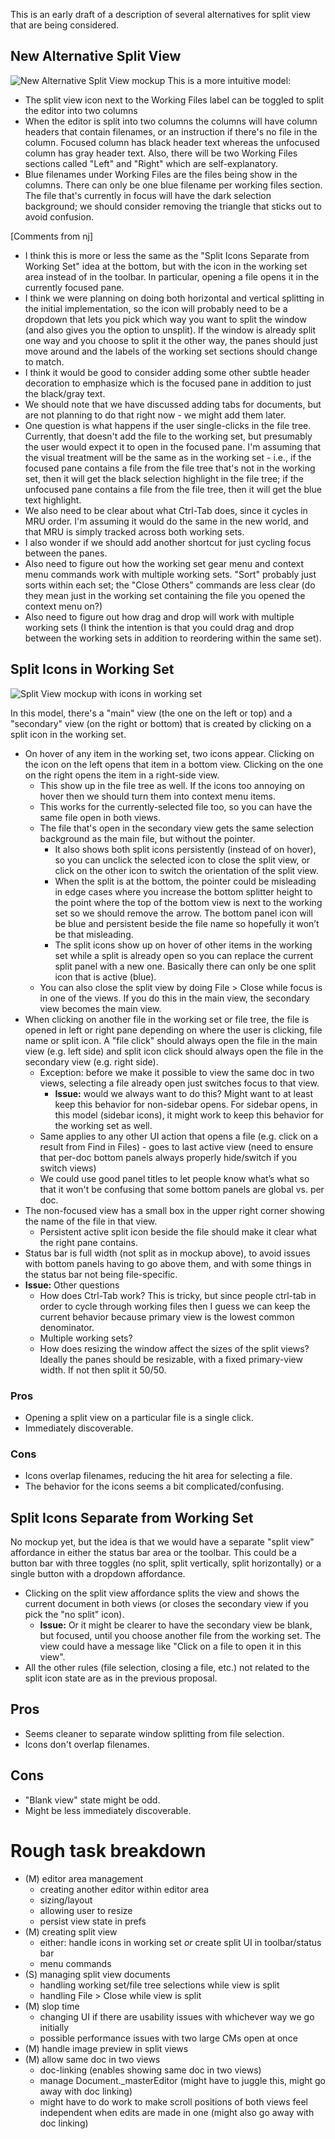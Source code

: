 This is an early draft of a description of several alternatives for split view that are being considered.

## New Alternative Split View

![New Alternative Split View mockup](https://trello-attachments.s3.amazonaws.com/4f90a6d98f77505d7940ce88/4fb6c9c75b54696e60026473/1540x3044/6154733e2ad7c52b84bd7d23c493be84/SplitView_Global_002.png)
This is a more intuitive model:

* The split view icon next to the Working Files label can be toggled to split the editor into two columns
* When the editor is split into two columns the columns will have column headers that contain filenames, or an instruction if there's no file in the column. Focused column has black header text whereas the unfocused column has gray header text. Also, there will be two Working Files sections called "Left" and "Right" which are self-explanatory.
* Blue filenames under Working Files are the files being show in the columns. There can only be one blue filename per working files section. The file that's currently in focus will have the dark selection background; we should consider removing the triangle that sticks out to avoid confusion.

[Comments from nj]
* I think this is more or less the same as the "Split Icons Separate from Working Set" idea at the bottom, but with the icon in the working set area instead of in the toolbar. In particular, opening a file opens it in the currently focused pane.
* I think we were planning on doing both horizontal and vertical splitting in the initial implementation, so the icon will probably need to be a dropdown that lets you pick which way you want to split the window (and also gives you the option to unsplit). If the window is already split one way and you choose to split it the other way, the panes should just move around and the labels of the working set sections should change to match.
* I think it would be good to consider adding some other subtle header decoration to emphasize which is the focused pane in addition to just the black/gray text.
* We should note that we have discussed adding tabs for documents, but are not planning to do that right now - we might add them later.
* One question is what happens if the user single-clicks in the file tree. Currently, that doesn't add the file to the working set, but presumably the user would expect it to open in the focused pane. I'm assuming that the visual treatment will be the same as in the working set - i.e., if the focused pane contains a file from the file tree that's not in the working set, then it will get the black selection highlight in the file tree; if the unfocused pane contains a file from the file tree, then it will get the blue text highlight.
* We also need to be clear about what Ctrl-Tab does, since it cycles in MRU order. I'm assuming it would do the same in the new world, and that MRU is simply tracked across both working sets.
* I also wonder if we should add another shortcut for just cycling focus between the panes.
* Also need to figure out how the working set gear menu and context menu commands work with multiple working sets. "Sort" probably just sorts within each set; the "Close Others" commands are less clear (do they mean just in the working set containing the file you opened the context menu on?)
* Also need to figure out how drag and drop will work with multiple working sets (I think the intention is that you could drag and drop between the working sets in addition to reordering within the same set).

## Split Icons in Working Set

![Split View mockup with icons in working set](https://trello-attachments.s3.amazonaws.com/4f90a6d98f77505d7940ce88/4fb6c9c75b54696e60026473/f5ab882a6ee322d3bf664c7de98c00d5/SplitView_001.png)

In this model, there's a "main" view (the one on the left or top) and a "secondary" view (on the right or bottom) that is created by clicking on a split icon in the working set.
* On hover of any item in the working set, two icons appear. Clicking on the icon on the left opens that item in a bottom view. Clicking on the one on the right opens the item in a right-side view.
    * This show up in the file tree as well. If the icons too annoying on hover then we should turn them into context menu items.
    * This works for the currently-selected file too, so you can have the same file open in both views.
    * The file that's open in the secondary view gets the same selection background as the main file, but without the pointer. 
        * It also shows both split icons persistently (instead of on hover), so you can unclick the selected icon to close the split view, or click on the other icon to switch the orientation of the split view.
        * When the split is at the bottom, the pointer could be misleading in edge cases where you increase the bottom splitter height to the point where the top of the bottom view is next to the working set so we should remove the arrow. The bottom panel icon will be blue and persistent beside the file name so hopefully it won’t be that misleading.
        * The split icons show up on hover of other items in the working set while a split is already open so you can replace the current split panel with a new one. Basically there can only be one split icon that is active (blue).
    * You can also close the split view by doing File > Close while focus is in one of the views. If you do this in the main view, the secondary view becomes the main view.
* When clicking on another file in the working set or file tree, the file is opened in left or right pane depending on where the user is clicking, file name or split icon. A "file click" should always open the file in the main view (e.g. left side) and split icon click should always open the file in the secondary view (e.g. right side).
    * Exception: before we make it possible to view the same doc in two views, selecting a file already open just switches focus to that view.
        * **Issue:** would we always want to do this? Might want to at least keep this behavior for non-sidebar opens. For sidebar opens, in this model (sidebar icons), it might work to keep this behavior for the working set as well.
    * Same applies to any other UI action that opens a file (e.g. click on a result from Find in Files) - goes to last active view (need to ensure that per-doc bottom panels always properly hide/switch if you switch views)
    * We could use good panel titles to let people know what’s what so that it won't be confusing that some bottom panels are global vs. per doc.
* The non-focused view has a small box in the upper right corner showing the name of the file in that view. 
    * Persistent active split icon beside the file should make it clear what the right pane contains.
* Status bar is full width (not split as in mockup above), to avoid issues with bottom panels having to go above them, and with some things in the status bar not being file-specific.
* **Issue:** Other questions
    * How does Ctrl-Tab work? This is tricky, but since people ctrl-tab in order to cycle through working files then I guess we can keep the current behavior because primary view is the lowest common denominator. 
    * Multiple working sets?
    * How does resizing the window affect the sizes of the split views? Ideally the panes should be resizable, with a fixed primary-view width. If not then split it 50/50.

### Pros

* Opening a split view on a particular file is a single click.
* Immediately discoverable.

### Cons

* Icons overlap filenames, reducing the hit area for selecting a file.
* The behavior for the icons seems a bit complicated/confusing.

## Split Icons Separate from Working Set

No mockup yet, but the idea is that we would have a separate "split view" affordance in either the status bar area or the toolbar. This could be a button bar with three toggles (no split, split vertically, split horizontally) or a single button with a dropdown affordance.

* Clicking on the split view affordance splits the view and shows the current document in both views (or closes the secondary view if you pick the "no split" icon).
    * **Issue:** Or it might be clearer to have the secondary view be blank, but focused, until you choose another file from the working set. The view could have a message like "Click on a file to open it in this view".
* All the other rules (file selection, closing a file, etc.) not related to the split icon state are as in the previous proposal.

## Pros

* Seems cleaner to separate window splitting from file selection.
* Icons don't overlap filenames.

## Cons

* "Blank view" state might be odd.
* Might be less immediately discoverable.

# Rough task breakdown

* (M) editor area management
    * creating another editor within editor area
    * sizing/layout
    * allowing user to resize
    * persist view state in prefs
* (M) creating split view
    * either: handle icons in working set *or* create split UI in toolbar/status bar
    * menu commands
* (S) managing split view documents
    * handling working set/file tree selections while view is split
    * handling File > Close while view is split
* (M) slop time
    * changing UI if there are usability issues with whichever way we go initially
    * possible performance issues with two large CMs open at once
* (M) handle image preview in split views
* (M) allow same doc in two views
    * doc-linking (enables showing same doc in two views)
    * manage Document._masterEditor (might have to juggle this, might go away with doc linking)
    * might have to do work to make scroll positions of both views feel independent when edits are made in one (might also go away with doc linking)